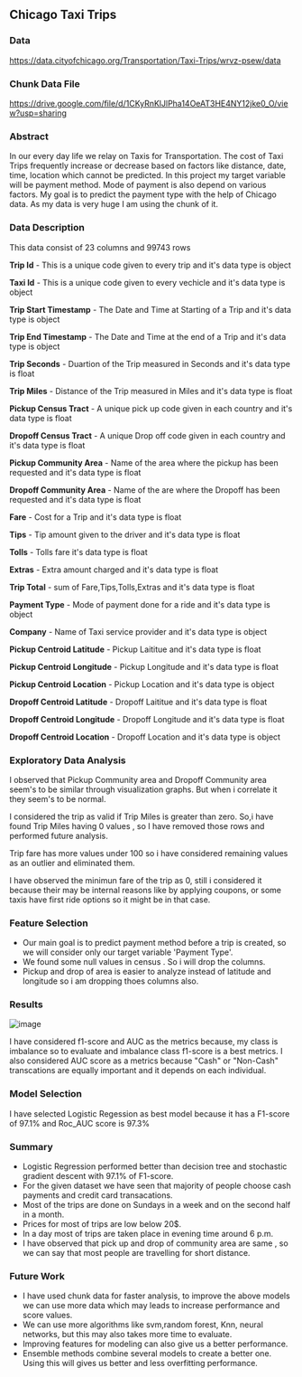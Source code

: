 ## Chicago Taxi Trips 
### Data
https://data.cityofchicago.org/Transportation/Taxi-Trips/wrvz-psew/data
### Chunk Data File

https://drive.google.com/file/d/1CKyRnKlJlPha14OeAT3HE4NY12jke0_O/view?usp=sharing

### Abstract
In our every day life we relay on Taxis for Transportation. The cost of Taxi Trips frequently increase or decrease based on factors like distance, date, time, location which cannot be predicted. In this project my target variable will be payment method. Mode of payment is also depend on various factors. My goal is to predict the payment type with the help of Chicago data. As my data is very huge I am using the chunk of it.

### Data Description
This data consist of 23 columns and 99743 rows

**Trip Id** - This is a unique code given to every trip and it's data type is object

**Taxi Id** - This is a unique code given to every vechicle and it's data type is object

**Trip Start Timestamp** - The Date and Time at Starting of a Trip and it's data type is object

**Trip End Timestamp** - The Date and Time at the end of a Trip and it's data type is object

**Trip Seconds** - Duartion of the Trip measured in Seconds and it's data type is float

**Trip Miles** - Distance of the Trip measured in Miles and it's data type is float

**Pickup Census Tract** - A unique pick up code given in each country and it's data type is float

**Dropoff Census Tract** - A unique Drop off code given in each country and it's data type is float

**Pickup Community Area** - Name of the area where the pickup has been requested and it's data type is float

**Dropoff Community Area** - Name of the are where the Dropoff has been requested and it's data type is float

**Fare** - Cost for a Trip and it's data type is float

**Tips** - Tip amount given to the driver and it's data type is float 

**Tolls** - Tolls fare it's data type is float

**Extras** - Extra amount charged and it's data type is float

**Trip Total** - sum of Fare,Tips,Tolls,Extras and it's data type is float 

**Payment Type** - Mode of payment done for a ride and it's data type is object

**Company** - Name of Taxi service provider and it's data type is object

**Pickup Centroid Latitude** - Pickup Laititue and it's data type is float

**Pickup Centroid Longitude** - Pickup Longitude and it's data type is float

**Pickup Centroid Location** - Pickup Location and it's data type is object

**Dropoff Centroid Latitude** - Dropoff Laititue and it's data type is float

**Dropoff Centroid Longitude** - Dropoff Longitude and it's data type is float

**Dropoff Centroid  Location** - Dropoff Location and it's data type is object


### Exploratory Data Analysis
I observed that Pickup Community area and Dropoff Community area seem's to be similar through visualization graphs. But when i correlate it they seem's to be normal.

I considered the trip as valid if Trip Miles is greater than zero. So,i have found Trip Miles having 0 values , so I have removed those rows and performed future analysis.   

Trip fare has more values under 100 so i have considered remaining values as an outlier and eliminated them.

I have observed the minimun fare of the trip as 0, still i considered it because their may be internal reasons like by applying coupons, or some taxis have first ride options so it might be in that case.

### Feature Selection
*  Our main goal is to predict payment method before a trip is created, so we will consider only our target variable 'Payment Type'.
*   We found some null values in census . So i will drop the columns. 
* Pickup and drop of area is easier to analyze instead of latitude and longitude so i am dropping thoes columns also.

### Results
![image](https://user-images.githubusercontent.com/92277491/167513071-091639be-bd8a-4eaf-a8ef-b8a85905927d.png)

I have considered f1-score and AUC as the metrics because, my class is imbalance so to evaluate and imbalance class f1-score is a best metrics. I also considered AUC score as a metrics because "Cash" or "Non-Cash" transcations are equally important and it depends on each individual. 

### Model Selection
 I have selected Logistic Regession as best model because it has a F1-score of 97.1% and Roc_AUC score is 97.3%
 
### Summary
* Logistic Regression performed better than decision tree and stochastic gradient descent with 97.1% of F1-score.
* For the given dataset we have seen that majority of people choose cash payments and credit card transacations.
* Most of the trips are done on Sundays in a week and on the second half in a month.
* Prices for most of trips are low below 20$.
* In a day most of trips are taken place in evening time around 6 p.m.
* I have observed that pick up and drop of community area are same , so we can say that most people are travelling for short distance.

### Future Work
* I have used chunk data for faster analysis, to improve the above models we can use more data which may leads to increase performance and score values.
* We can use more algorithms like svm,random forest, Knn, neural networks, but this may also takes more time to evaluate.
* Improving features for modeling can also give us a better performance. 
* Ensemble methods combine several models to create a better one. Using this will gives us better and less overfitting performance.



